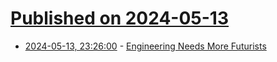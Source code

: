 # [Published on 2024-05-13](index.md)

* [2024-05-13, 23:26:00](https://soylentnews.org/article.pl?sid=24/05/12/1417250&from=rss) - [Engineering Needs More Futurists](https://soylentnews.org/article.pl?sid=24/05/12/1417250&from=rss)
